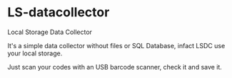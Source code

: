 # LS-datacollector
Local Storage Data Collector

It's a simple data collector without files or SQL Database, infact LSDC use your local storage.

Just scan your codes with an USB barcode scanner, check it and save it.

